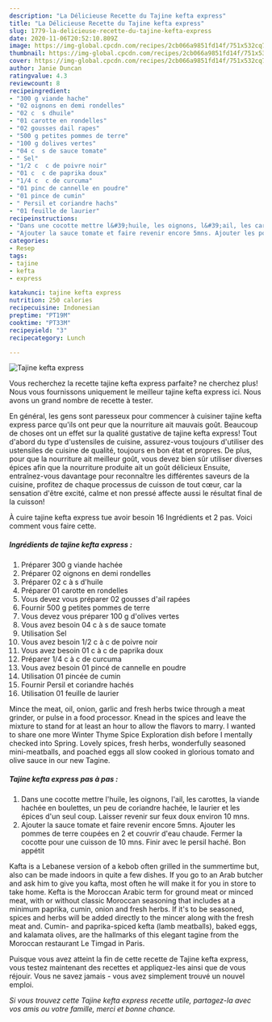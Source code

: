 ```yaml
---
description: "La Délicieuse Recette du Tajine kefta express"
title: "La Délicieuse Recette du Tajine kefta express"
slug: 1779-la-delicieuse-recette-du-tajine-kefta-express
date: 2020-11-06T20:52:10.809Z
image: https://img-global.cpcdn.com/recipes/2cb066a9851fd14f/751x532cq70/tajine-kefta-express-photo-principale-de-la-recette.jpg
thumbnail: https://img-global.cpcdn.com/recipes/2cb066a9851fd14f/751x532cq70/tajine-kefta-express-photo-principale-de-la-recette.jpg
cover: https://img-global.cpcdn.com/recipes/2cb066a9851fd14f/751x532cq70/tajine-kefta-express-photo-principale-de-la-recette.jpg
author: Janie Duncan
ratingvalue: 4.3
reviewcount: 8
recipeingredient:
- "300 g viande hache"
- "02 oignons en demi rondelles"
- "02 c  s dhuile"
- "01 carotte en rondelles"
- "02 gousses dail rapes"
- "500 g petites pommes de terre"
- "100 g dolives vertes"
- "04 c  s de sauce tomate"
- " Sel"
- "1/2 c  c de poivre noir"
- "01 c  c de paprika doux"
- "1/4 c  c de curcuma"
- "01 pinc de cannelle en poudre"
- "01 pince de cumin"
- " Persil et coriandre hachs"
- "01 feuille de laurier"
recipeinstructions:
- "Dans une cocotte mettre l&#39;huile, les oignons, l&#39;ail, les carottes, la viande hachée en boulettes, un peu de coriandre hachée, le laurier et les épices d&#39;un seul coup. Laisser revenir sur feux doux environ 10 mns."
- "Ajouter la sauce tomate et faire revenir encore 5mns. Ajouter les pommes de terre coupées en 2 et couvrir d&#39;eau chaude. Fermer la cocotte pour une cuisson de 10 mns. Finir avec le persil haché. Bon appétit"
categories:
- Resep
tags:
- tajine
- kefta
- express

katakunci: tajine kefta express 
nutrition: 250 calories
recipecuisine: Indonesian
preptime: "PT19M"
cooktime: "PT33M"
recipeyield: "3"
recipecategory: Lunch

---
```



![Tajine kefta express](https://img-global.cpcdn.com/recipes/2cb066a9851fd14f/751x532cq70/tajine-kefta-express-photo-principale-de-la-recette.jpg)

Vous recherchez la recette tajine kefta express parfaite? ne cherchez plus! Nous vous fournissons uniquement le meilleur tajine kefta express ici. Nous avons un grand nombre de recette à tester.

En général, les gens sont paresseux pour commencer à cuisiner tajine kefta express parce qu'ils ont peur que la nourriture ait mauvais goût. Beaucoup de choses ont un effet sur la qualité gustative de tajine kefta express! Tout d'abord du type d'ustensiles de cuisine, assurez-vous toujours d'utiliser des ustensiles de cuisine de qualité, toujours en bon état et propres. De plus, pour que la nourriture ait meilleur goût, vous devez bien sûr utiliser diverses épices afin que la nourriture produite ait un goût délicieux Ensuite, entraînez-vous davantage pour reconnaître les différentes saveurs de la cuisine, profitez de chaque processus de cuisson de tout cœur, car la sensation d'être excité, calme et non pressé affecte aussi le résultat final de la cuisson!

<!--inarticleads1-->

À cuire tajine kefta express tue avoir besoin 16 Ingrédients et 2 pas. Voici comment vous faire cette.

##### Ingrédients de tajine kefta express :

1. Préparer 300 g viande hachée
1. Préparer 02 oignons en demi rondelles
1. Préparer 02 c à s d&#39;huile
1. Préparer 01 carotte en rondelles
1. Vous devez vous préparer 02 gousses d&#39;ail rapées
1. Fournir 500 g petites pommes de terre
1. Vous devez vous préparer 100 g d&#39;olives vertes
1. Vous avez besoin 04 c à s de sauce tomate
1. Utilisation  Sel
1. Vous avez besoin 1/2 c à c de poivre noir
1. Vous avez besoin 01 c à c de paprika doux
1. Préparer 1/4 c à c de curcuma
1. Vous avez besoin 01 pincé de cannelle en poudre
1. Utilisation 01 pincée de cumin
1. Fournir  Persil et coriandre hachés
1. Utilisation 01 feuille de laurier


Mince the meat, oil, onion, garlic and fresh herbs twice through a meat grinder, or pulse in a food processor. Knead in the spices and leave the mixture to stand for at least an hour to allow the flavors to marry. I wanted to share one more Winter Thyme Spice Exploration dish before I mentally checked into Spring. Lovely spices, fresh herbs, wonderfully seasoned mini-meatballs, and poached eggs all slow cooked in glorious tomato and olive sauce in our new Tagine. 

<!--inarticleads2-->

##### Tajine kefta express pas à pas :

1. Dans une cocotte mettre l&#39;huile, les oignons, l&#39;ail, les carottes, la viande hachée en boulettes, un peu de coriandre hachée, le laurier et les épices d&#39;un seul coup. Laisser revenir sur feux doux environ 10 mns.
1. Ajouter la sauce tomate et faire revenir encore 5mns. Ajouter les pommes de terre coupées en 2 et couvrir d&#39;eau chaude. Fermer la cocotte pour une cuisson de 10 mns. Finir avec le persil haché. Bon appétit


Kafta is a Lebanese version of a kebob often grilled in the summertime but, also can be made indoors in quite a few dishes. If you go to an Arab butcher and ask him to give you kafta, most often he will make it for you in store to take home. Kefta is the Moroccan Arabic term for ground meat or minced meat, with or without classic Moroccan seasoning that includes at a minimum paprika, cumin, onion and fresh herbs. If it&#39;s to be seasoned, spices and herbs will be added directly to the mincer along with the fresh meat and. Cumin- and paprika-spiced kefta (lamb meatballs), baked eggs, and kalamata olives, are the hallmarks of this elegant tagine from the Moroccan restaurant Le Timgad in Paris. 

<!--inarticleads1-->

<p>
Puisque vous avez atteint la fin de cette recette de Tajine kefta express, vous testez maintenant des recettes et appliquez-les ainsi que de vous réjouir. Vous ne savez jamais - vous avez simplement trouvé un nouvel emploi.
</p>

<p>
<i>Si vous trouvez cette Tajine kefta express recette utile, partagez-la avec vos amis ou votre famille, merci et bonne chance.</i>
</p>
